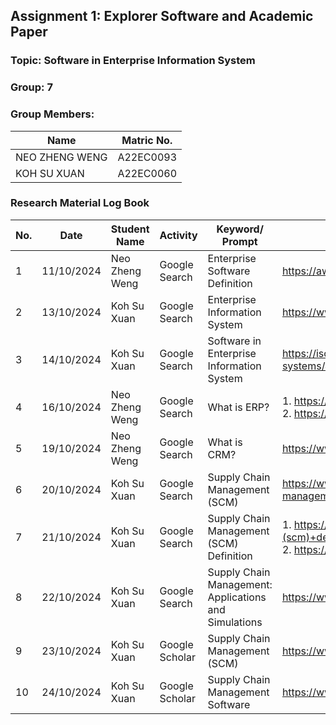 ## Assignment 1: Explorer Software and Academic Paper

<h3>Topic: Software in Enterprise Information System</h3>

<h3>Group: 7</h3>

<h3>Group Members:</h3>

| Name | Matric No.|
| --- | --- |
| NEO ZHENG WENG | A22EC0093 |
| KOH SU XUAN | A22EC0060 |

### Research Material Log Book

| No. | Date | Student Name | Activity | Keyword/ Prompt | Result |
| --- | --- | --- | --- | --- | --- |
| 1 | 11/10/2024 | Neo Zheng Weng | Google Search | Enterprise Software Definition | https://aws.amazon.com/what-is/enterprise-software/ |
| 2 | 13/10/2024 | Koh Su Xuan | Google Search | Enterprise Information System | https://www.sciencedirect.com/topics/computer-science/enterprise-information-system |
| 3 | 14/10/2024 | Koh Su Xuan | Google Search | Software in Enterprise Information System | https://ischoolonline.berkeley.edu/blog/what-is-information-systems/#:~:text=Software%20is%20another%20component%20of,storage%2C%20and%20processing%20of%20information. |
| 4 | 16/10/2024 | Neo Zheng Weng | Google Search | What is ERP? | 1. https://www.ibm.com/topics/enterprise-resource-planning<br>2. https://www.sap.com/products/erp/what-is-erp.html |
| 5 | 19/10/2024 | Neo Zheng Weng | Google Search | What is CRM? | https://www.techtarget.com/searchcustomerexperience/definition/CRM-customer-relationship-management |
| 6 | 20/10/2024 | Koh Su Xuan | Google Search | Supply Chain Management (SCM) | https://www.sap.com/products/scm/what-is-supply-chain-management.html#:~:text=Supply%20chain%20management%20includes%20all,%2C%20productivity%2C%20and%20customer%20satisfaction. |
| 7 | 21/10/2024 | Koh Su Xuan | Google Search | Supply Chain Management (SCM) Definition | 1. https://books.google.com.my/books?hl=en&lr=&id=zO2dDwAAQBAJ&oi=fnd&pg=PA3&dq=supply+chain+management+(scm)+definition&ots=o1ztMe_0X3&sig=p4P6GCLZriIwoznbwrCIDr8kLG0#v=onepage&q=supply%20chain%20management%20(scm)%20definition&f=false 2. https://onlinelibrary.wiley.com/doi/10.1002/j.2158-1592.2001.tb00001.x |
| 8 | 22/10/2024 | Koh Su Xuan | Google Search | Supply Chain Management: Applications and Simulations | https://www.intechopen.com/chapters/17671 |
| 9 | 23/10/2024 | Koh Su Xuan | Google Scholar | Supply Chain Management (SCM) | https://www.sciencedirect.com/science/article/abs/pii/S0969701202000072 |
| 10 | 24/10/2024 | Koh Su Xuan | Google Scholar | Supply Chain Management Software | https://www.sciencedirect.com/science/article/abs/pii/S0360835219305856 |
